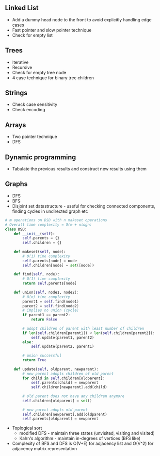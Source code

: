 ## Linked List
* Add a dummy head node to the front to avoid explicitly handling edge cases
* Fast pointer and slow pointer technique
* Check for empty list

## Trees
* Iterative 
* Recursive 
* Check for empty tree node
* 4 case technique for binary tree children

## Strings
* Check case sensitivity
* Check encoding

## Arrays
* Two pointer technique
* DFS

## Dynamic programming
* Tabulate the previous results and construct new results using them

## Graphs
* DFS
* BFS
* Disjoint set datastructure - useful for checking connected components, finding cycles in undirected graph etc
```python
# m operations on DSD with n makeset operations
# Overall time complexity = O(m + nlogn)
class DSD:
    def __init__(self):
        self.parents = {}
        self.children = {}
        
    def makeset(self, node): 
        # O(1) time complexity
        self.parents[node] = node
        self.children[node] = set([node])
        
    def find(self, node):
        # O(1) time complexity
        return self.parents[node]
    
    def union(self, node1, node2):
        # O(n) time complexity
        parent1 = self.find(node1)
        parent2 = self.find(node2)
        # implies no union (cycle)
        if parent1 == parent2:
            return False
        
        # adopt children of parent with least number of children
        if len(self.children[parent1]) < len(self.children[parent2]):
            self.update(parent1, parent2)
        else:
            self.update(parent2, parent1)
        
        # union successful
        return True
    
    def update(self, oldparent, newparent):
        # new parent adopts children of old parent
        for child in self.children[oldparent]:
            self.parents[child] = newparent
            self.children[newparent].add(child)
            
        # old parent does not have any children anymore
        self.children[oldparent] = set()
        
        # new parent adopts old parent
        self.children[newparent].add(oldparent)
        self.parents[oldparent] = newparent
```
* Toplogical sort
  * modified DFS - maintain three states (unvisited, visiting and visited)
  * Kahn's algorithm - maintain in-degrees of vertices (BFS like)
* Complexity of BFS and DFS is O(V+E) for adjacency list and O(V^2) for adjacency matrix representation
